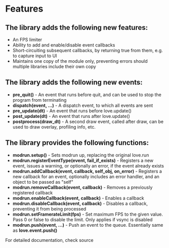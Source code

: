 # Features

## The library adds the following new features:
  * An FPS limiter
  * Ability to add and enable/disable event callbacks
  * Short-circuiting subsequent callbacks, by returning true from them, e.g. to capture input to UI
  * Maintains one copy of the module only, preventing errors should multiple libraries include their own copy

## The library adds the following new events:
  * **pre_quit()** - An event that runs before quit, and can be used to stop the program from terminating
  * **dispatch(event, ...)** - A dispatch event, to which all events are sent
  * **pre_update(dt)** - An event that runs before love.update()
  * **post_update(dt)** - An event that runs after love.update()
  * **postprocess(draw_dt)** - A second draw event, called after draw, can be used to draw overlay, profiling info, etc.
 
## The library provides the following functions:
  * **modrun.setup()** - Sets modrun up, replacing the original love.run
  * **modrun.registerEventType(event, fail_if_exists)** - Registers a new event, issues a warning, or optionally an error, if the event already exists
  * **modrun.addCallback(event, callback, self_obj, on_error)** - Registers a new callback for an event, optionally includes an error handler, and an object to be passed as "self"
  * **modrun.removeCallback(event, callback)** - Removes a previously registered callback
  * **modrun.enableCallback(event, callback)** - Enables a callback
  * **modrun.disableCallback(event, callback)** - Disables a callback, preventing it from being processed
  * **modrun.setFramerateLimit(fps)** - Set maximum FPS to the given value. Pass 0 or false to disable the limit. Only applies if vsync is disabled
  * **modrun.push(event, ...)** - Push an event to the queue. Essentially same as **love.event.push()**

For detailed documentation, check source